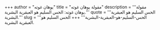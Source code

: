 +++
author = "يوهان غوته"
title = "مقولة يوهان غوته"
description = '''مقولة يوهان غوته: الحس السليم هو العبقرية البشرية.'''
quote = '''الحس السليم هو العبقرية البشرية.'''
slug = '''الحس-السليم-هو-العبقرية-البشرية'''
+++
الحس السليم هو العبقرية البشرية.
